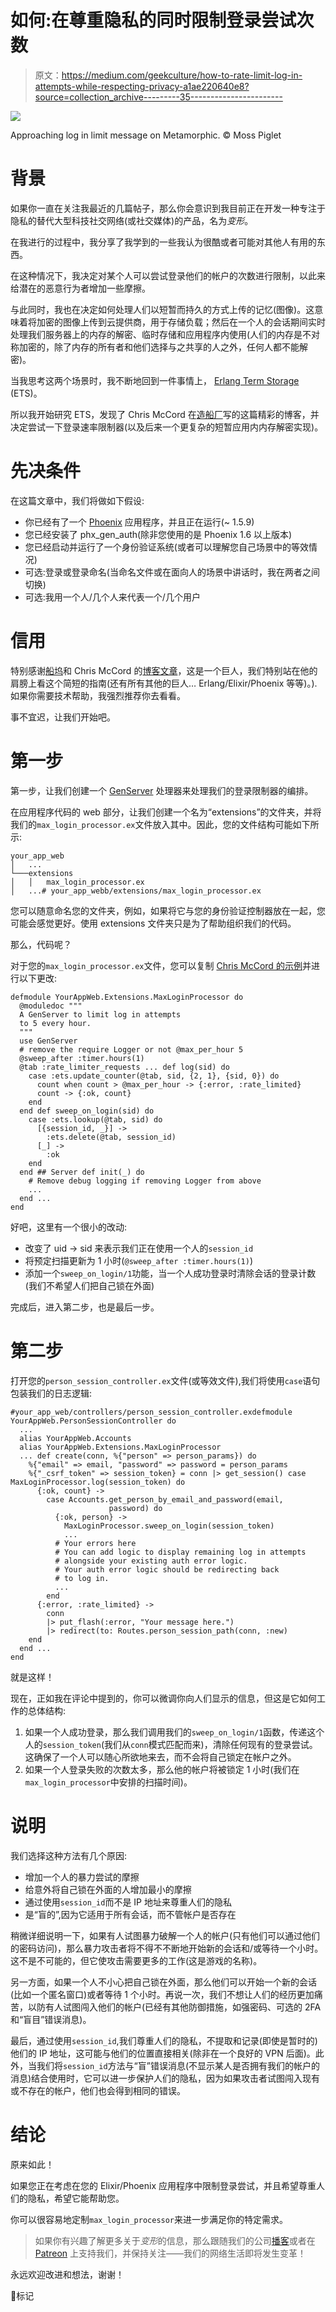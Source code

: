 # 如何:在尊重隐私的同时限制登录尝试次数

> 原文：<https://medium.com/geekculture/how-to-rate-limit-log-in-attempts-while-respecting-privacy-a1ae220640e8?source=collection_archive---------35----------------------->

![](img/b14b8abf076001d19f9014d5ee5e1c60.png)

Approaching log in limit message on Metamorphic. © Moss Piglet

# 背景

如果你一直在关注我最近的几篇帖子，那么你会意识到我目前正在开发一种专注于隐私的替代大型科技社交网络(或社交媒体)的产品，名为*变形*。

在我进行的过程中，我分享了我学到的一些我认为很酷或者可能对其他人有用的东西。

在这种情况下，我决定对某个人可以尝试登录他们的帐户的次数进行限制，以此来给潜在的恶意行为者增加一些摩擦。

与此同时，我也在决定如何处理人们以短暂而持久的方式上传的记忆(图像)。这意味着将加密的图像上传到云提供商，用于存储负载；然后在一个人的会话期间实时处理我们服务器上的内存的解密、临时存储和应用程序内使用(人们的内存是不对称加密的，除了内存的所有者和他们选择与之共享的人之外，任何人都不能解密)。

当我思考这两个场景时，我不断地回到一件事情上， [Erlang Term Storage](https://erlang.org/doc/man/ets.html) (ETS)。

所以我开始研究 ETS，发现了 Chris McCord 在[造船厂](https://dockyard.com/blog/2017/05/19/optimizing-elixir-and-phoenix-with-ets)写的这篇精彩的博客，并决定尝试一下登录速率限制器(以及后来一个更复杂的短暂应用内内存解密实现)。

# 先决条件

在这篇文章中，我们将做如下假设:

*   你已经有了一个 [Phoenix](https://phoenixframework.org) 应用程序，并且正在运行(~ 1.5.9)
*   您已经安装了 phx_gen_auth(除非您使用的是 Phoenix 1.6 以上版本)
*   您已经启动并运行了一个身份验证系统(或者可以理解您自己场景中的等效情况)
*   可选:登录或登录命名(当命名文件或在面向人的场景中讲话时，我在两者之间切换)
*   可选:我用一个人/几个人来代表一个/几个用户

# 信用

特别感谢[船坞](https://dockyard.com/)和 Chris McCord 的[博客文章](https://dockyard.com/blog/2017/05/19/optimizing-elixir-and-phoenix-with-ets)，这是一个巨人，我们特别站在他的肩膀上看这个简短的指南(还有所有其他的巨人… Erlang/Elixir/Phoenix 等等)。).如果你需要技术帮助，我强烈推荐你去看看。

事不宜迟，让我们开始吧。

# 第一步

第一步，让我们创建一个 [GenServer](https://elixir-lang.org/getting-started/mix-otp/genserver.html) 处理器来处理我们的登录限制器的编排。

在应用程序代码的 web 部分，让我们创建一个名为“extensions”的文件夹，并将我们的`max_login_processor.ex`文件放入其中。因此，您的文件结构可能如下所示:

```
your_app_web
│   ...
└───extensions
│   │   max_login_processor.ex
│   ...# your_app_webb/extensions/max_login_processor.ex
```

您可以随意命名您的文件夹，例如，如果将它与您的身份验证控制器放在一起，您可能会感觉更好。使用 extensions 文件夹只是为了帮助组织我们的代码。

那么，代码呢？

对于您的`max_login_processor.ex`文件，您可以复制 [Chris McCord 的示例](https://dockyard.com/blog/2017/05/19/optimizing-elixir-and-phoenix-with-ets)并进行以下更改:

```
defmodule YourAppWeb.Extensions.MaxLoginProcessor do
  @moduledoc """
  A GenServer to limit log in attempts
  to 5 every hour.
  """
  use GenServer
  # remove the require Logger or not @max_per_hour 5
  @sweep_after :timer.hours(1)
  @tab :rate_limiter_requests ... def log(sid) do
    case :ets.update_counter(@tab, sid, {2, 1}, {sid, 0}) do
      count when count > @max_per_hour -> {:error, :rate_limited}
      count -> {:ok, count}
    end
  end def sweep_on_login(sid) do
    case :ets.lookup(@tab, sid) do
      [{session_id, _}] ->
        :ets.delete(@tab, session_id)
      [_] ->
        :ok
    end
  end ## Server def init(_) do
    # Remove debug logging if removing Logger from above
    ...
  end ...
end
```

好吧，这里有一个很小的改动:

*   改变了 uid -> sid 来表示我们正在使用一个人的`session_id`
*   将预定扫描更新为 1 小时(`@sweep_after :timer.hours(1)`)
*   添加一个`sweep_on_login/1`功能，当一个人成功登录时清除会话的登录计数(我们不希望人们把自己锁在外面)

完成后，进入第二步，也是最后一步。

# 第二步

打开您的`person_session_controller.ex`文件(或等效文件),我们将使用`case`语句包装我们的日志逻辑:

```
#your_app_web/controllers/person_session_controller.exdefmodule YourAppWeb.PersonSessionController do
  ...  
  alias YourAppWeb.Accounts
  alias YourAppWeb.Extensions.MaxLoginProcessor 
  ... def create(conn, %{"person" => person_params}) do
    %{"email" => email, "password" => password = person_params
    %{"_csrf_token" => session_token} = conn |> get_session() case MaxLoginProcessor.log(session_token) do
      {:ok, count} ->
        case Accounts.get_person_by_email_and_password(email,
                      password) do
          {:ok, person} ->
            MaxLoginProcessor.sweep_on_login(session_token)
            ...
          # Your errors here
          # You can add logic to display remaining log in attempts
          # alongside your existing auth error logic.
          # Your auth error logic should be redirecting back
          # to log in.
          ...
        end  
      {:error, :rate_limited} ->
        conn
        |> put_flash(:error, "Your message here.")
        |> redirect(to: Routes.person_session_path(conn, :new)
    end
  end ...
end
```

就是这样！

现在，正如我在评论中提到的，你可以微调你向人们显示的信息，但这是它如何工作的总体结构:

1.  如果一个人成功登录，那么我们调用我们的`sweep_on_login/1`函数，传递这个人的`session_token`(我们从`conn`模式匹配而来)，清除任何现有的登录尝试。这确保了一个人可以随心所欲地来去，而不会将自己锁定在帐户之外。
2.  如果一个人登录失败的次数太多，那么他的帐户将被锁定 1 小时(我们在`max_login_processor`中安排的扫描时间)。

# 说明

我们选择这种方法有几个原因:

*   增加一个人的暴力尝试的摩擦
*   给意外将自己锁在外面的人增加最小的摩擦
*   通过使用`session_id`而不是 IP 地址来尊重人们的隐私
*   是“盲的”,因为它适用于所有会话，而不管帐户是否存在

稍微详细说明一下，如果有人试图暴力破解一个人的帐户(只有他们可以通过他们的密码访问)，那么暴力攻击者将不得不不断地开始新的会话和/或等待一个小时。这不是不可能的，但它使攻击需要更多的工作(这是游戏的名称)。

另一方面，如果一个人不小心把自己锁在外面，那么他们可以开始一个新的会话(比如一个匿名窗口)或者等待 1 个小时。再说一次，我们不想让人们的经历更加痛苦，以防有人试图闯入他们的帐户(已经有其他防御措施，如强密码、可选的 2FA 和“盲目”错误消息)。

最后，通过使用`session_id`,我们尊重人们的隐私，不提取和记录(即使是暂时的)他们的 IP 地址，这可能与他们的位置直接相关(除非在一个良好的 VPN 后面)。此外，当我们将`session_id`方法与“盲”错误消息(不显示某人是否拥有我们的帐户的消息)结合使用时，它可以进一步保护人们的隐私，因为如果攻击者试图闯入现有或不存在的帐户，他们也会得到相同的错误。

# 结论

原来如此！

如果您正在考虑在您的 Elixir/Phoenix 应用程序中限制登录尝试，并且希望尊重人们的隐私，希望它能帮助您。

你可以很容易地定制`max_login_processor`来进一步满足你的特定需求。

> 如果你有兴趣了解更多关于*变形*的信息，那么跟随我们的公司[播客](https://coretheory.transistor.fm/)或者在 [Patreon](https://www.patreon.com/coretheory) 上支持我们，并保持关注——我们的网络生活即将发生变革！

永远欢迎改进和想法，谢谢！

💚标记
